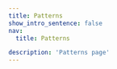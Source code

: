 ```yaml
---
title: Patterns
show_intro_sentence: false
nav:
  title: Patterns

description: 'Patterns page'
---
```

